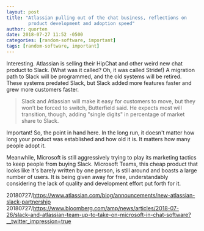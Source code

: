```yaml
---
layout: post
title: "Atlassian pulling out of the chat business, reflections on
        product development and adoption speed"
author: quorten
date: 2018-07-27 11:52 -0500
categories: [random-software, important]
tags: [random-software, important]
---
```


Interesting.  Atlassian is selling their HipChat and other weird new
chat product to Slack.  (What was it called?  Oh, it was called
Stride!)  A migration path to Slack will be programmed, and the old
systems will be retired.  These systems predated Slack, but Slack
added more features faster and grew more customers faster.

> Slack and Atlassian will make it easy for customers to move, but
> they won’t be forced to switch, Butterfield said. He expects most
> will transition, though, adding "single digits" in percentage of
> market share to Slack.

Important!  So, the point in hand here.  In the long run, it doesn't
matter how long your product was established and how old it is.  It
matters how many people adopt it.

Meanwhile, Microsoft is still aggressively trying to play its
marketing tactics to keep people from buying Slack.  Microsoft Teams,
this cheap product that looks like it's barely written by one person,
is still around and boasts a large number of users.  It is being given
away for free, understandably considering the lack of quality and
development effort put forth for it.

20180727/https://www.atlassian.com/blog/announcements/new-atlassian-slack-partnership  
20180727/https://www.bloomberg.com/amp/news/articles/2018-07-26/slack-and-atlassian-team-up-to-take-on-microsoft-in-chat-software?__twitter_impression=true
